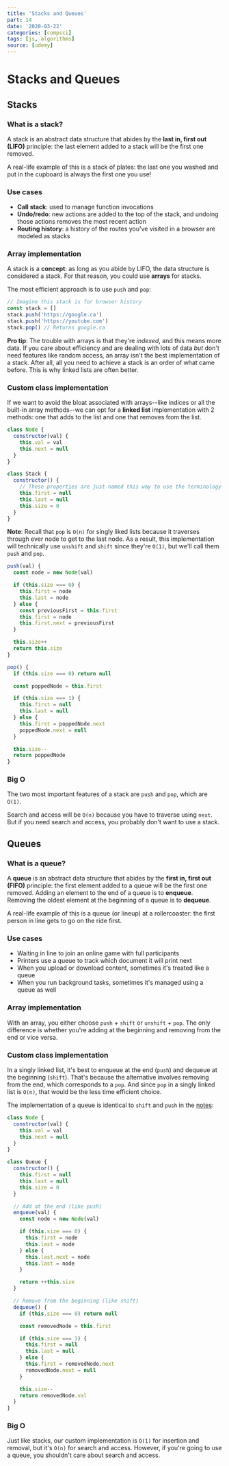 ```yaml
---
title: 'Stacks and Queues'
part: 14
date: '2020-03-22'
categories: [compsci]
tags: [js, algorithms]
source: [udemy]
---
```


# Stacks and Queues

## Stacks

### What is a stack?

A stack is an abstract data structure that abides by the **last in, first out (LIFO)** principle: the last element added to a stack will be the first one removed.

A real-life example of this is a stack of plates: the last one you washed and put in the cupboard is always the first one you use!

### Use cases

* **Call stack**: used to manage function invocations
* **Undo/redo**: new actions are added to the top of the stack, and undoing those actions removes the most recent action
* **Routing history**: a history of the routes you've visited in a browser are modeled as stacks

### Array implementation

A stack is a **concept**: as long as you abide by LIFO, the data structure is considered a stack. For that reason, you could use **arrays** for stacks.

The most efficient approach is to use `push` and `pop`:

```js
// Imagine this stack is for browser history
const stack = []
stack.push('https://google.ca')
stack.push('https://youtube.com')
stack.pop() // Returns google.ca
```

**Pro tip**: The trouble with arrays is that they're *indexed*, and this means more data. If you care about efficiency and are dealing with lots of data *but* don't need features like random access, an array isn't the best implementation of a stack. After all, all you need to achieve a stack is an order of what came before. This is why linked lists are often better.

### Custom class implementation

If we want to avoid the bloat associated with arrays--like indices or all the built-in array methods--we can opt for a **linked list** implementation with 2 methods: one that adds to the list and one that removes from the list.

```js
class Node {
  constructor(val) {
    this.val = val
    this.next = null
  }
}

class Stack {
  constructor() {
    // These properties are just named this way to use the terminology of stacks
    this.first = null
    this.last = null
    this.size = 0
  }
}
```

**Note**: Recall that `pop` is `O(n)` for singly liked lists because it traverses through ever node to get to the last node. As a result, this implementation will technically use `unshift` and `shift` since they're `O(1)`, but we'll call them `push` and `pop`.

```js
push(val) {
  const node = new Node(val)

  if (this.size === 0) {
    this.first = node
    this.last = node
  } else {
    const previousFirst = this.first
    this.first = node
    this.first.next = previousFirst
  }

  this.size++
  return this.size
}

pop() {
  if (this.size === 0) return null

  const poppedNode = this.first

  if (this.size === 1) {
    this.first = null
    this.last = null
  } else { 
    this.first = poppedNode.next
    poppedNode.next = null
  }

  this.size--
  return poppedNode
}
```

### Big O

The two most important features of a stack are `push` and `pop`, which are `O(1)`.

Search and access will be `O(n)` because you have to traverse using `next`. But if you need search and access, you probably don't want to use a stack.

## Queues

### What is a queue?

A **queue** is an abstract data structure that abides by the **first in, first out (FIFO)** principle: the first element added to a queue will be the first one removed. Adding an element to the end of a queue is to **enqueue**. Removing the oldest element at the beginning of a queue is to **dequeue**.

A real-life example of this is a queue (or lineup) at a rollercoaster: the first person in line gets to go on the ride first.

### Use cases

* Waiting in line to join an online game with full participants
* Printers use a queue to track which document it will print next
* When you upload or download content, sometimes it's treated like a queue
* When you run background tasks, sometimes it's managed using a queue as well

### Array implementation

With an array, you either choose `push` + `shift` or `unshift` + `pop`. The only difference is whether you're adding at the beginning and removing from the end or vice versa.

### Custom class implementation

In a singly linked list, it's best to enqueue at the end (`push`) and dequeue at the beginning (`shift`). That's because the alternative involves removing from the end, which corresponds to a `pop`. And since `pop` in a singly linked list is `O(n)`, that would be the less time efficient choice.

The implementation of a queue is identical to `shift` and `push` in the [notes](12-singly-linked-lists):

```js
class Node {
  constructor(val) {
    this.val = val
    this.next = null
  }
}

class Queue {
  constructor() {
    this.first = null
    this.last = null
    this.size = 0
  }

  // Add at the end (like push)
  enqueue(val) {
    const node = new Node(val)

    if (this.size === 0) {
      this.first = node
      this.last = node
    } else {
      this.last.next = node
      this.last = node
    }

    return ++this.size
  }

  // Remove from the beginning (like shift)
  dequeue() {
    if (this.size === 0) return null

    const removedNode = this.first

    if (this.size === 1) {
      this.first = null
      this.last = null
    } else {
      this.first = removedNode.next
      removedNode.next = null
    }

    this.size--
    return removedNode.val
  }
}
```

### Big O

Just like stacks, our custom implementation is `O(1)` for insertion and removal, but it's `O(n)` for search and access. However, if you're going to use a queue, you shouldn't care about search and access.